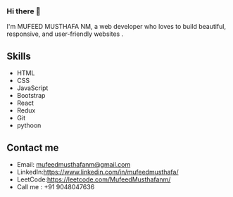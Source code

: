 ### Hi there 👋

I'm MUFEED MUSTHAFA NM, a web developer who loves to build beautiful, responsive, and user-friendly  websites .  

## Skills

- HTML
- CSS
- JavaScript
- Bootstrap
- React
- Redux
- Git
- pythoon
  


## Contact me

- Email: mufeedmusthafanm@gmail.com
- LinkedIn:https://www.linkedin.com/in/mufeedmusthafa/
- LeetCode:https://leetcode.com/MufeedMusthafanm/
- Call me  : +91 9048047636
 
